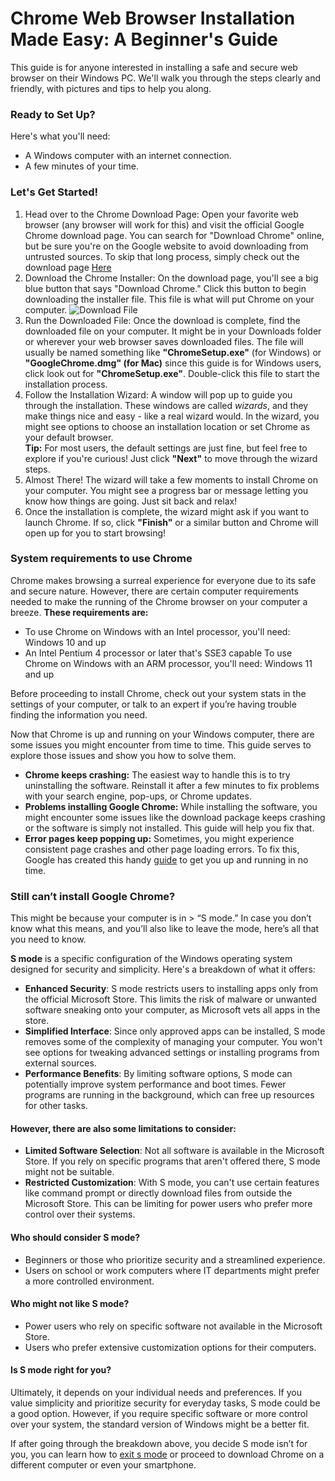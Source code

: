 # Chrome Web Browser Installation Made Easy: A Beginner's Guide
This guide is for anyone interested in installing a safe and secure web browser on their Windows PC. We'll walk you through the steps clearly and friendly, with pictures and tips to help you along.


### Ready to Set Up?
Here's what you'll need:
* A Windows computer with an internet connection.
* A few minutes of your time.

### Let's Get Started!
1. Head over to the Chrome Download Page:
Open your favorite web browser (any browser will work for this) and visit the official Google Chrome download page. You can search for "Download Chrome" online, but be sure you're on the Google website to avoid downloading from untrusted sources. To skip that long process, simply check out the download page [Here](https://www.google.com/chrome/?brand=FHFK&gad_source=1&gclid=Cj0KCQjw8J6wBhDXARIsAPo7QA8eMyvUqDT_3LOGqUyI0Gy7-xvDfGdllnaCJwbTKirTyRBIFP0UdbUaAiyOEALw_wcB&gclsrc=aw.ds) 
2. Download the Chrome Installer:
On the download page, you'll see a big blue button that says "Download Chrome." Click this button to begin downloading the installer file. This file is what will put Chrome on your computer.
![Download File](https://drive.google.com/file/d/1WJc4fhYwdOg-gl_TeXrjxLerw00Yluef/view?usp=sharing)
3. Run the Downloaded File:
Once the download is complete, find the downloaded file on your computer. It might be in your Downloads folder or wherever your web browser saves downloaded files. The file will usually be named something like **"ChromeSetup.exe"** (for Windows) or **"GoogleChrome.dmg" (for Mac)** since this guide is for Windows users, click look out for **"ChromeSetup.exe"**. Double-click this file to start the installation process.
4. Follow the Installation Wizard:
A window will pop up to guide you through the installation.  These windows are called _wizards_, and they make things nice and easy - like a real wizard would. In the wizard, you might see options to choose an installation location or set Chrome as your default browser.  
**Tip:**  For most users, the default settings are just fine, but feel free to explore if you're curious!  Just click **"Next"** to move through the wizard steps.
5. Almost There!
The wizard will take a few moments to install Chrome on your computer.  You might see a progress bar or message letting you know how things are going.  Just sit back and relax!
6. Once the installation is complete, the wizard might ask if you want to launch Chrome. If so, click **"Finish"** or a similar button and Chrome will open up for you to start browsing!

### System requirements to use Chrome
Chrome makes browsing a surreal experience for everyone due to its safe and secure nature. However, there are certain computer requirements needed to make the running of the Chrome browser on your computer a breeze. 
**These requirements are:**
* To use Chrome on Windows with an Intel processor, you'll need:
Windows 10 and up
* An Intel Pentium 4 processor or later that's SSE3 capable
To use Chrome on Windows with an ARM processor, you'll need:
Windows 11 and up

Before proceeding to install Chrome, check out your system stats in the settings of your computer, or talk to an expert if you’re having trouble finding the information you need. 

Now that Chrome is up and running on your Windows computer, there are some issues you might encounter from time to time. This guide serves to explore those issues and show you how to solve them. 
* **Chrome keeps crashing:** The easiest way to handle this is to try uninstalling the software. Reinstall it after a few minutes to fix problems with your search engine, pop-ups, or Chrome updates.
* **Problems installing Google Chrome:** While installing the software, you might encounter some issues like the download package keeps crashing or the software is simply not installed. This guide will help you fix that. 
* **Error pages keep popping up:** Sometimes, you might experience consistent page crashes and other page loading errors. To fix this, Google has created this handy [guide](https://support.google.com/chrome/answer/95669) to get you up and running in no time.

### Still can’t install Google Chrome?
This might be because your computer is in > “S mode.” In case you don’t know what this means, and you’ll also like to leave the mode, here’s all that you need to know.

**S mode** is a specific configuration of the Windows operating system designed for security and simplicity. Here's a breakdown of what it offers:
* **Enhanced Security**: S mode restricts users to installing apps only from the official Microsoft Store. This limits the risk of malware or unwanted software sneaking onto your computer, as Microsoft vets all apps in the store.
* **Simplified Interface**: Since only approved apps can be installed, S mode removes some of the complexity of managing your computer. You won't see options for tweaking advanced settings or installing programs from external sources.
* **Performance Benefits**: By limiting software options, S mode can potentially improve system performance and boot times. Fewer programs are running in the background, which can free up resources for other tasks.

#### However, there are also some limitations to consider:
* **Limited Software Selection**: Not all software is available in the Microsoft Store. If you rely on specific programs that aren't offered there, S mode might not be suitable.
* **Restricted Customization**: With S mode, you can't use certain features like command prompt or directly download files from outside the Microsoft Store. This can be limiting for power users who prefer more control over their systems.

#### Who should consider S mode?
* Beginners or those who prioritize security and a streamlined experience.
* Users on school or work computers where IT departments might prefer a more controlled environment.

#### Who might not like S mode?
* Power users who rely on specific software not available in the Microsoft Store.
* Users who prefer extensive customization options for their computers.

#### Is S mode right for you?
Ultimately, it depends on your individual needs and preferences. If you value simplicity and prioritize security for everyday tasks, S mode could be a good option.  However, if you require specific software or more control over your system, the standard version of Windows might be a better fit.

If after going through the breakdown above, you decide S mode isn’t for you, you can learn how to [exit s mode](https://support.microsoft.com/en-us/windows/switching-out-of-s-mode-in-windows-4f56d9be-99ec-6983-119f-031bfb28a307) or proceed to download Chrome on a different computer or even your smartphone. 
